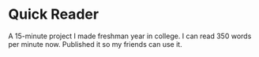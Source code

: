 # Quick Reader
A 15-minute project I made freshman year in college. I can read 350 words per minute now. Published it so my friends can use it.
